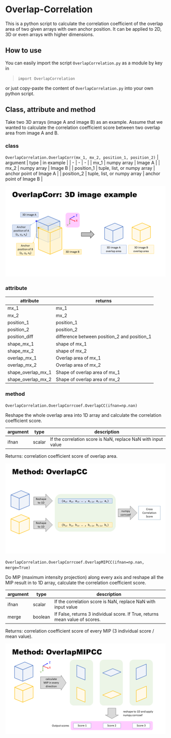 # Overlap-Correlation
This is a python script to calculate the correlation coefficient of the overlap area of two given arrays with own anchor position. It can be applied to 2D, 3D or even arrays with higher dimensions.

## How to use
You can easily import the script `OverlapCorrelation.py` as a module by key in
> `import OverlapCorrelation` 
 
or just copy-paste the content of `OverlapCorrelation.py` into your own python script.

## Class, attribute and method
Take two 3D arrays (image A and image B) as an example. Assume that we wanted to calculate the correlation coefficient score between two overlap area from image A and B.

### class

`OverlapCorrelation.OverlapCorr(mx_1, mx_2, position_1, position_2)`
| argument | type | in example |
| - | - | - |
| mx_1 | numpy array | Image A |
| mx_2 | numpy array | Image B |
| position_1 | tuple, list, or numpy array | anchor point of Image A |
| position_2 | tuple, list, or numpy array | anchor point of Image B |

![OverlapCorr: 3D image example](img1.png)

### attribute
| attribute | returns |
| - | - |
| mx_1 | mx_1|
| mx_2 | mx_2|
| position_1 | position_1 |
| position_2 | position_2 |
| position_diff | difference between position_2 and position_1 |
| shape_mx_1| shape of mx_1 |
| shape_mx_2| shape of mx_2 |
| overlap_mx_1| Overlap area of mx_1 |
| overlap_mx_2| Overlap area of mx_2 |
| shape_overlap_mx_1| Shape of overlap area of mx_1 |
| shape_overlap_mx_2| Shape of overlap area of mx_2 |

### method

`OverlapCorrelation.OverlapCorrcoef.OverlapCC(ifnan=np.nan)`

Reshape the whole overlap area into 1D array and calculate the correlation coefficient score.

| argument | type | description |
| - | - | - |
| ifnan | scalar | If the correlation score is NaN, replace NaN with input value |

Returns: correlation coefficient score of overlap area.

![Method: OverlapCC](img2.png)

`OverlapCorrelation.OverlapCorrcoef.OverlapMIPCC(ifnan=np.nan, merge=True)`

Do MIP (maximum intensity projection) along every axis and reshape all the MIP result in to 1D array, calculate the correlation coefficient score.

| argument | type | description |
| - | - | - |
| ifnan | scalar | If the correlation score is NaN, replace NaN with input value |
| merge | boolean | If False, returns 3 individual score. If True, returns mean value of scores.|

Returns: correlation coefficient score of every MIP (3 individual score / mean value).

![Method: OverlapMIPCC](img3.png)

